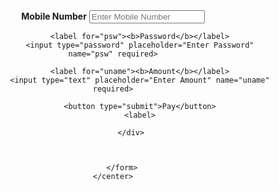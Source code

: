 <html>
<head>
</head>
<body>
<center>
<form action="https://thirumurugan1.github.io/paysuccess/" method="post">
			<div class="container">
				<label for="uname"><b>Mobile Number</b></label>
				<input type="text" placeholder="Enter Mobile Number" name="uname" required>

				<label for="psw"><b>Password</b></label>
				<input type="password" placeholder="Enter Password" name="psw" required>
				
				<label for="uname"><b>Amount</b></label>
				<input type="text" placeholder="Enter Amount" name="uname" required>
				
				<button type="submit">Pay</button>
				<label>
				
			</div>

			
			
		</form>
    </center>
</body>
</html>
